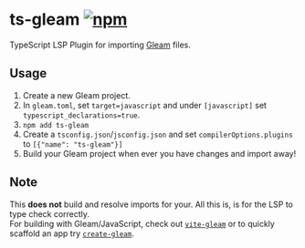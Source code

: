 # ts-gleam [![npm](https://img.shields.io/npm/v/ts-gleam)](https://npmjs.com/ckage/ts-gleam)

TypeScript LSP Plugin for importing [Gleam](https://gleam.run) files.

## Usage

1. Create a new Gleam project.
2. In `gleam.toml`, set `target=javascript` and under `[javascript]` set `typescript_declarations=true`.
3. `npm add ts-gleam`
4. Create a `tsconfig.json`/`jsconfig.json` and set `compilerOptions.plugins` to `[{"name": "ts-gleam"}]`
5. Build your Gleam project when ever you have changes and import away!

## Note

This **does not** build and resolve imports for your. All this is, is for the LSP to type check correctly.  
For building with Gleam/JavaScript, check out [`vite-gleam`](https://github.com/Enderchief/gleam-tools/tree/master/packages/vite-gleam) or to quickly scaffold an app try [`create-gleam`](https://github.com/Enderchief/create-gleam).
